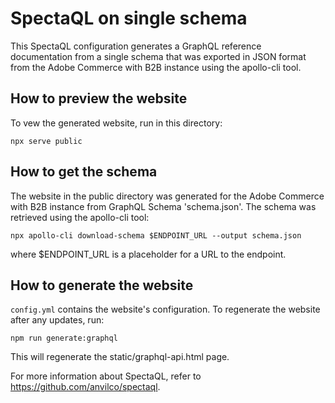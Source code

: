 # SpectaQL on single schema

This SpectaQL configuration generates a GraphQL reference documentation from a single schema that was exported in JSON format from the Adobe Commerce with B2B instance using the apollo-cli tool.

## How to preview the website

To vew the generated website, run in this directory:

```shell
npx serve public
```

## How to get the schema

The website in the public directory was generated for the Adobe Commerce with B2B instance from GraphQL Schema 'schema.json'. The schema was retrieved using the apollo-cli tool:

```shell
npx apollo-cli download-schema $ENDPOINT_URL --output schema.json
```

where $ENDPOINT_URL is a placeholder for a URL to the endpoint.

## How to generate the website

`config.yml` contains the website's configuration. To regenerate the website after any updates, run:

```shell
npm run generate:graphql
```

This will regenerate the static/graphql-api.html page.

For more information about SpectaQL, refer to <https://github.com/anvilco/spectaql>.
